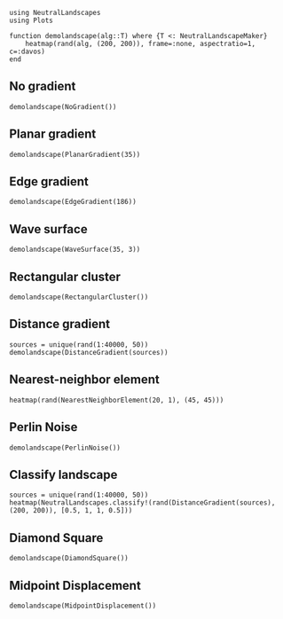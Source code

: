 ```@example gallery
using NeutralLandscapes
using Plots

function demolandscape(alg::T) where {T <: NeutralLandscapeMaker}
    heatmap(rand(alg, (200, 200)), frame=:none, aspectratio=1, c=:davos)
end
```

## No gradient

```@example gallery
demolandscape(NoGradient())
```

## Planar gradient

```@example gallery
demolandscape(PlanarGradient(35))
```

## Edge gradient

```@example gallery
demolandscape(EdgeGradient(186))
```

## Wave surface

```@example gallery
demolandscape(WaveSurface(35, 3))
```

## Rectangular cluster
```@example gallery
demolandscape(RectangularCluster())
```

## Distance gradient

```@example gallery
sources = unique(rand(1:40000, 50))
demolandscape(DistanceGradient(sources))
```

## Nearest-neighbor element

```@example gallery
heatmap(rand(NearestNeighborElement(20, 1), (45, 45)))
```

## Perlin Noise

```@example gallery
demolandscape(PerlinNoise())
```

## Classify landscape

```@example gallery
sources = unique(rand(1:40000, 50))
heatmap(NeutralLandscapes.classify!(rand(DistanceGradient(sources), (200, 200)), [0.5, 1, 1, 0.5]))
```

## Diamond Square
```@example gallery
demolandscape(DiamondSquare())
```

## Midpoint Displacement
```@example gallery
demolandscape(MidpointDisplacement())
```
